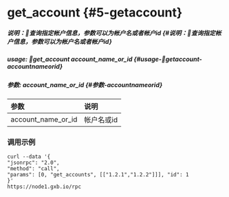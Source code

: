 # get\_account {#5-getaccount}

##### 说明：查询指定帐户信息，参数可以为帐户名或者帐户id {#说明：查询指定帐户信息，参数可以为帐户名或者帐户id}

##### usage: get\_account account\_name\_or\_id {#usage-getaccount-accountnameorid}

##### 参数: account\_name\_or\_id {#参数-accountnameorid}

| 参数 | 说明 |
| :--- | :--- |
| account\_name\_or\_id | 帐户名或id |

### **调用示例**

```
curl --data '{
"jsonrpc": "2.0", 
"method": "call", 
"params": [0, "get_accounts", [["1.2.1","1.2.2"]]], "id": 1
}'  
https://node1.gxb.io/rpc
```



